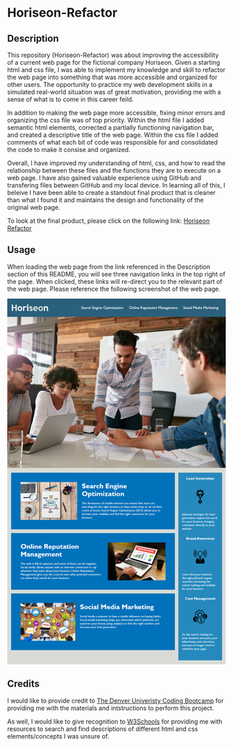 # Horiseon-Refactor

## Description

This repository (Horiseon-Refactor) was about improving the accessibility of a current web page for the fictional company Horiseon. Given a starting html and css file, I was able to implement my knowledge and skill to refactor the web page into something that was more accessible and organized for other users. The opportunity to practice my web development skills in a simulated real-world situation was of great motivation, providing me with a sense of what is to come in this career feild.

In addition to making the web page more accessible, fixing minor errors and organizing the css file was of top priority. Within the html file I added semantic html elements, corrected a partially functioning navigation bar, and created a descriptive title of the web page. Within the css file I added comments of what each bit of code was responsible for and consolidated the code to make it consise and organized.

Overall, I have improved my understanding of html, css, and how to read the relationship between these files and the functions they are to execute on a web page. I have also gained valuable experience using GitHub and transfering files between GitHub and my local device. In learning all of this, I beleive I have been able to create a standout final product that is cleaner than what I found it and maintains the design and functionality of the original web page.

To look at the final product, please click on the following link: [Horiseon Refactor](https://glchavez.github.io/Horiseon-Refactor/)

## Usage

When loading the web page from the link referenced in the Description section of this README, you will see three navigation links in the top right of the page. When clicked, these links will re-direct you to the relevant part of the web page. Please reference the following screenshot of the web page.

![Web page screenshot](assets/images/01-html-css-git-homework-demo.png)

## Credits

I would like to provide credit to [The Denver Univeristy Coding Bootcamp](https://bootcamp.du.edu/coding/) for providing me with the materials and intstructions to perform this project.

As well, I would like to give recognition to [W3Schools](https://www.w3schools.com/) for providing me with resources to search and find descriptions of different html and css elements/concepts I was unsure of.